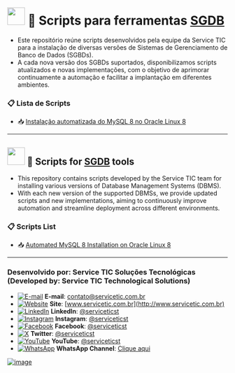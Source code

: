 # <img src="https://flagcdn.com/w40/br.png" width="40"> 🧩 Scripts para ferramentas [SGDB](https://www.mysql.com/)

- Este repositório reúne scripts desenvolvidos pela equipe da Service TIC para a instalação de diversas versões de Sistemas de Gerenciamento de Banco de Dados (SGBDs).
- A cada nova versão dos SGBDs suportados, disponibilizamos scripts atualizados e novas implementações, com o objetivo de aprimorar continuamente a automação e facilitar a implantação em diferentes ambientes.


### 📋 Lista de Scripts
- 📥 [Instalação automatizada do MySQL 8 no Oracle Linux 8](https://github.com/serviceticst/grafana/releases/tag/1.0.0)

***

## <img src="https://flagcdn.com/w40/us.png" width="40"> 🧩 Scripts for [SGDB](https://www.mysql.com/) tools
- This repository contains scripts developed by the Service TIC team for installing various versions of Database Management Systems (DBMS).
- With each new version of the supported DBMSs, we provide updated scripts and new implementations, aiming to continuously improve automation and streamline deployment across different environments.

### 📋 Scripts List

- 📥 [Automated  MySQL 8 Installation on Oracle Linux 8](https://github.com/serviceticst/grafana/releases/tag/1.0.0)

***
### Desenvolvido por: Service TIC Soluções Tecnológicas (Developed by: Service TIC Technological Solutions)

- [![E-mail](https://img.icons8.com/ios-filled/16/ffffff/mail.png)](mailto:contato@servicetic.com.br) **E-mail**: [contato@servicetic.com.br](mailto:contato@servicetic.com.br)
- [![Website](https://img.icons8.com/ios-filled/16/ffffff/domain.png)](http://www.servicetic.com.br) **Site**: [www.servicetic.com.br](http://www.servicetic.com.br)
- [![LinkedIn](https://img.icons8.com/ios-filled/16/ffffff/linkedin-circled.png)](https://www.linkedin.com/company/serviceticst) **LinkedIn**: [@serviceticst](https://www.linkedin.com/company/serviceticst)
- [![Instagram](https://img.icons8.com/ios-filled/16/ffffff/instagram-new.png)](https://www.instagram.com/serviceticst) **Instagram**: [@serviceticst](https://www.instagram.com/serviceticst)
- [![Facebook](https://img.icons8.com/ios-filled/16/ffffff/facebook-new.png)](https://www.facebook.com/serviceticst) **Facebook**: [@serviceticst](https://www.facebook.com/serviceticst)
- [![X](https://img.icons8.com/ios-filled/16/ffffff/x.png)](https://x.com/serviceticst) **Twitter**: [@serviceticst](https://x.com/serviceticst)
- [![YouTube](https://img.icons8.com/ios-filled/16/ffffff/youtube-squared.png)](https://youtube.com/c/serviceticst) **YouTube**: [@serviceticst](https://youtube.com/c/serviceticst)
- [![WhatsApp](https://img.icons8.com/ios-filled/16/ffffff/whatsapp.png)](https://whatsapp.com/channel/0029VaAkV3P59PwXAiDepu3N) **WhatsApp Channel**: [Clique aqui](https://whatsapp.com/channel/0029VaAkV3P59PwXAiDepu3N)

[![image](https://github.com/user-attachments/assets/17192a13-f0b6-4531-add0-99c7f46c24b0)](https://servicetic.com.br/links/)
